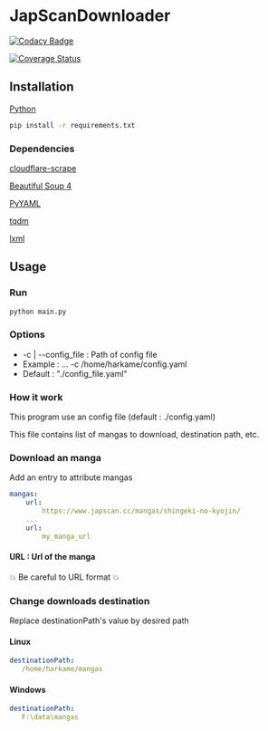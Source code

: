 # JapScanDownloader

[![Codacy Badge](https://api.codacy.com/project/badge/Grade/acf59998d8a743188d5f7ef058010ffa)](https://www.codacy.com/app/Harkame/JapScanDownloader?utm_source=github.com&amp;utm_medium=referral&amp;utm_content=Harkame/JapScanDownloader&amp;utm_campaign=Badge_Grade)

[![Coverage Status](https://coveralls.io/repos/github/Harkame/JapScanDownloader/badge.svg?branch=master)](https://coveralls.io/github/Harkame/JapScanDownloader?branch=master)

## Installation

[Python](https://www.python.org/downloads/)

``` bash
pip install -r requirements.txt
```

### Dependencies

[cloudflare-scrape](https://github.com/Anorov/cloudflare-scrape)

[Beautiful Soup 4](https://www.crummy.com/software/BeautifulSoup/bs4/doc/)

[PyYAML](https://github.com/yaml/pyyaml)

[tqdm](https://github.com/tqdm/tqdm)

[lxml](https://github.com/lxml/lxml.git)

## Usage

### Run

``` bash
python main.py
```

### Options

+  -c | --config_file : Path of config file
  +   Example : ... -c /home/harkame/config.yaml
  + Default : "./config_file.yaml"

### How it work

This program use an config file (default : ./config.yaml)

This file contains list of mangas to download, destination path, etc.

### Download an manga

Add an entry to attribute mangas

``` yaml
mangas:
    url:
        https://www.japscan.cc/mangas/shingeki-no-kyojin/
    ...
    url:
        my_manga_url
```

#### URL : Url of the manga
:boom: Be careful to URL format :boom:

### Change downloads destination
Replace destinationPath's value by desired path

#### Linux

 ``` yaml
destinationPath:
    /home/harkame/mangas
```

#### Windows

 ``` yaml
destinationPath:
    F:\data\mangas
```
